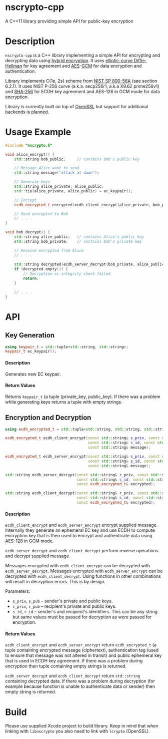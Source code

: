 # nscrypto-cpp

A C++11 library providing simple API for public-key encryption

# Description  

`nscrypto-cpp` is a C++ library implementing a simple API for encrypting and decrypting data using [hybrid encryption](http://en.wikipedia.org/wiki/Hybrid_cryptosystem). It uses [elliptic-curve Diffie-Hellman](http://en.wikipedia.org/wiki/Elliptic_curve_Diffie%E2%80%93Hellman) for key agreement and [AES](http://en.wikipedia.org/wiki/Advanced_Encryption_Standard)-[GCM](http://en.wikipedia.org/wiki/Galois/Counter_Mode) for data encryption and authentication.   

Library implements C(1e, 2s) scheme from [NIST SP 800-56A](http://nvlpubs.nist.gov/nistpubs/SpecialPublications/NIST.SP.800-56Ar2.pdf) (see section 6.2.1). It uses NIST P-256 curve (a.k.a. secp256r1, a.k.a X9.62 prime256v1) and [SHA-256](http://en.wikipedia.org/wiki/SHA-2) for ECDH key agreement and AES-128 in GCM mode for data encryption.  

Library is currently built on top of [OpenSSL](https://www.openssl.org/) but support for additional backends is planned.

# Usage Example  

```c++
#include "nscrypto.h"

void alice_encrypt() {
    std::string bob_public;     // contains Bob's public key

    // Message Alice want to send
    std::string message("attack at dawn");

    // Generate keys
    std::string alice_private, alice_public;
    std::tie(alice_private, alice_public) = ec_keypair();

    // Encrypt
    ecdh_encrypted_t encrypted(ecdh_client_encrypt(alice_private, bob_public, "Alice", "Bob", message));

    // Send encrypted to Bob
    // . . .
}

void bob_decrypt() {
    std::string alice_public;   // contains Alice's public key
    std::string bob_private;    // contains Bob's private key

    // Receive encrypted from Alice
    // . . .
    
    std::string decrypted(ecdh_server_decrypt(bob_private, alice_public, "Alice", "Bob", encrypted));
    if (decrypted.empty()) {
        // Decryption or integrity check failed
        return;
    }

    // . . .
}

```

# API

## Key Generation

```c++
using keypair_t = std::tuple<std::string, std::string>;
keypair_t ec_keypair();
```

#### Description

Generates new EC keypair. 

#### Return Values

Returns `keypair_t` (a tuple (private_key, public_key). If there was a problem while generating keys returns a tuple with empty strings.

## Encryption and Decryption

```c++
using ecdh_encrypted_t = std::tuple<std::string, std::string, std::string>;

ecdh_encrypted_t ecdh_client_encrypt(const std::string& s_priv, const std::string& r_pub,
                                     const std::string& s_id, const std::string& r_id,
                                     const std::string& message);

ecdh_encrypted_t ecdh_server_encrypt(const std::string& s_priv, const std::string& r_pub,
                                     const std::string& s_id, const std::string& r_id,
                                     const std::string& message);

std::string ecdh_server_decrypt(const std::string& r_priv, const std::string& s_pub,
                                const std::string& s_id, const std::string& r_id,
                                const ecdh_encrypted_t& encrypted);

std::string ecdh_client_decrypt(const std::string& r_priv, const std::string& s_pub,
                                const std::string& s_id, const std::string& r_id,
                                const ecdh_encrypted_t& encrypted);
```
#### Description

`ecdh_client_encrypt` and `ecdh_server_encrypt` encrypt supplied message. Internally they generate an ephemeral EC key and use ECDH to compute encryption key that is then used to encrypt and authenticate data using AES-128 in GCM mode.  

`ecdh_server_decrypt` and `ecdh_client_decrypt` perform reverse operations and decrypt supplied message.

Messages encrypted with `ecdh_client_encrypt` can be decrypted with `ecdh_server_decrypt`. Messages encrypted with `ecdh_server_encrypt` can be decrypted with `ecdh_client_decrypt`. Using functions in other combinations will result in decryption errors. This is by design.

Parameters:  

 - `s_priv`, `s_pub`  – sender's private and public keys.  
 - `r_priv`, `r_pub` – recipient's private and public keys.  
 - `s_id`, `r_id` – sender's and recipient's identifiers. This can be any string but same values must be passed for decryption as were passed for encryption.  

#### Return Values

`ecdh_client_encrypt` and `ecdh_server_encrypt` return `ecdh_encrypted_t` (a tuple containing encrypted message (ciphertext), authentication tag (used to ensure that message was not altered in transit) and public ephemeral key that is used in ECDH key agreement. If there was a problem during encryption then tuple containing empty strings is returned.

`ecdh_server_decrypt` and `ecdh_client_decrypt` return `std::string` containing decrypted data. If there was a problem during decryption (for example because function is unable to authenticate data or sender) then empty string is returned.  


# Build

Please use supplied Xcode project to build library. Keep in mind that when linking with `libnscrypto` you also need to link with `lcrypto` (OpenSSL).  
